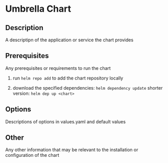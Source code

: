 # Umbrella Chart

## Description

A descriptipn of the application or service the chart provides

## Prerequisites

Any prerequisites or requirements to run the chart

1. run `helm repo add` to add the chart repository locally

2. download the specified dependencies: `helm dependency update`
   shorter version: `helm dep up <chart>`

## Options

Descriptions of options in values.yaml and default values

## Other

Any other information that may be relevant to the installation or configuration of the chart
